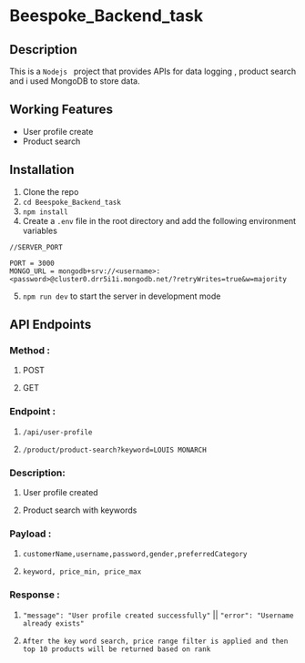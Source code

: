 # Beespoke_Backend_task

## Description

This is a `Nodejs ` project that provides APIs for data logging , product search and i used MongoDB to store data.

## Working Features

-  User profile create 
- Product search

## Installation

1. Clone the repo
2. `cd Beespoke_Backend_task`
3. `npm install`
4. Create a `.env` file in the root directory and add the following environment variables
```
//SERVER_PORT

PORT = 3000
MONGO_URL = mongodb+srv://<username>:<password>@cluster0.drr5i1i.mongodb.net/?retryWrites=true&w=majority
```
5. `npm run dev` to start the server in development mode

## API Endpoints

### Method :

1) POST

2) GET

### Endpoint :

1) `/api/user-profile`

2) `/product/product-search?keyword=LOUIS MONARCH`


### Description:
1) User profile created

2) Product search with keywords

### Payload :

1) `customerName,username,password,gender,preferredCategory`

2)  `keyword, price_min, price_max`

### Response :

1) `"message": "User profile created successfully"` || `"error": "Username already exists"`

2) `After the key word search, price range filter is applied and then top 10 products will be returned based on rank`